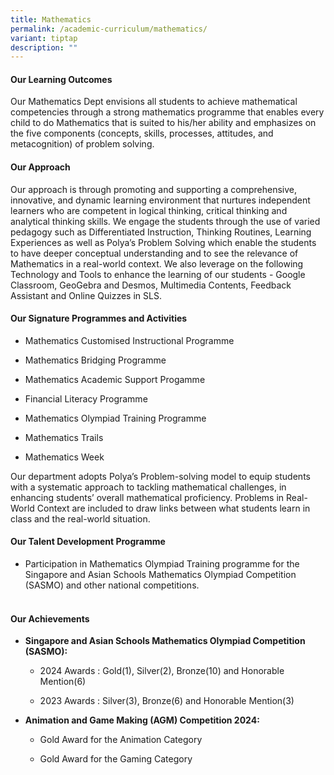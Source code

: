 ```yaml
---
title: Mathematics
permalink: /academic-curriculum/mathematics/
variant: tiptap
description: ""
---
```

<h4><strong>Our Learning Outcomes</strong></h4>
<p>Our Mathematics Dept envisions all students to achieve mathematical competencies
through a strong mathematics programme that enables every child to do Mathematics
that is suited to his/her ability and emphasizes on the five components
(concepts, skills, processes, attitudes, and metacognition) of problem
solving.</p>
<h4><strong>Our Approach</strong></h4>
<p>Our approach is through promoting and supporting a comprehensive, innovative,
and dynamic learning environment that nurtures independent learners who
are competent in logical thinking, critical thinking and analytical thinking
skills. We engage the students through the use of varied pedagogy such
as Differentiated Instruction, Thinking Routines, Learning Experiences
as well as Polya’s Problem Solving which enable the students to have deeper
conceptual understanding and to see the relevance of Mathematics in a real-world
context. We also leverage on the following Technology and Tools to enhance
the learning of our students - Google Classroom, GeoGebra and Desmos, Multimedia
Contents, Feedback Assistant and Online Quizzes in SLS.</p>
<h4><strong>Our Signature Programmes and Activities</strong></h4>
<ul data-tight="true" class="tight">
<li>
<p>Mathematics Customised Instructional Programme&nbsp;</p>
</li>
<li>
<p>Mathematics Bridging Programme</p>
</li>
<li>
<p>Mathematics Academic Support Progamme</p>
</li>
<li>
<p>Financial Literacy Programme</p>
</li>
<li>
<p>Mathematics Olympiad Training Programme</p>
</li>
<li>
<p>Mathematics Trails</p>
</li>
<li>
<p>Mathematics Week</p>
</li>
</ul>
<p>Our department adopts Polya’s Problem-solving model to equip students
with a systematic approach to tackling mathematical challenges, in enhancing
students’ overall mathematical proficiency. Problems in Real-World Context
are included to draw links between what students learn in class and the
real-world situation.
<br>
</p>
<h4><strong>Our Talent Development Programme</strong></h4>
<ul data-tight="true" class="tight">
<li>
<p>Participation in Mathematics Olympiad Training programme for the Singapore
and Asian Schools Mathematics Olympiad Competition (SASMO) and other national
competitions.</p>
</li>
</ul>
<h4><br><strong>Our Achievements</strong></h4>
<ul data-tight="true" class="tight">
<li>
<p><strong>Singapore and Asian Schools Mathematics Olympiad Competition (SASMO):</strong>
</p>
<ul data-tight="true" class="tight">
<li>
<p>2024 Awards : Gold(1), Silver(2), Bronze(10) and Honorable Mention(6)</p>
</li>
<li>
<p>2023 Awards : Silver(3), Bronze(6) and Honorable Mention(3)&nbsp;</p>
</li>
</ul>
</li>
<li>
<p><strong>Animation and Game Making (AGM) Competition 2024:</strong>
</p>
<ul data-tight="true" class="tight">
<li>
<p>Gold Award for the Animation Category</p>
</li>
<li>
<p>Gold Award for the Gaming Category</p>
</li>
</ul>
</li>
</ul>
<p>
<br>
</p>
<p></p>